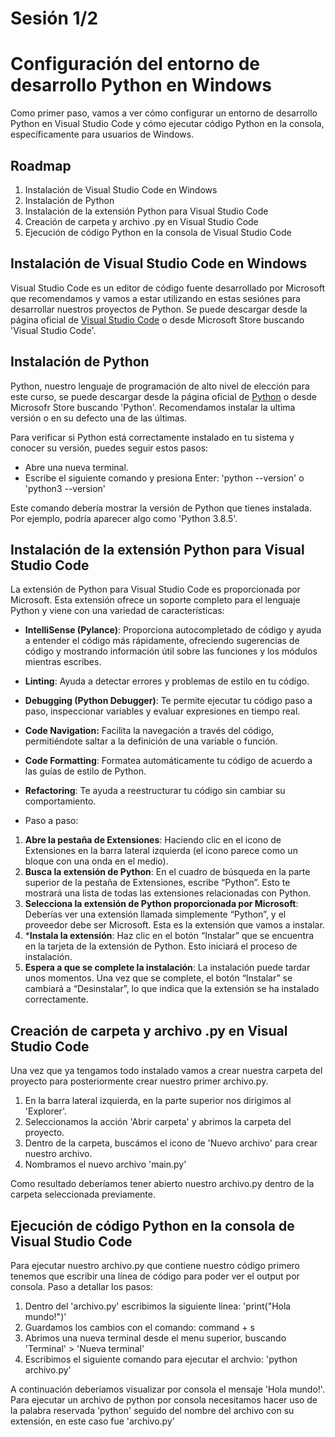 # Sesión 1/2

# Configuración del entorno de desarrollo Python en Windows

Como primer paso, vamos a ver cómo configurar un entorno de desarrollo Python en Visual Studio Code y cómo ejecutar código Python en la consola, específicamente para usuarios de Windows.

## Roadmap
1. Instalación de Visual Studio Code en Windows
2. Instalación de Python
3. Instalación de la extensión Python para Visual Studio Code
4. Creación de carpeta y archivo .py en Visual Studio Code
5. Ejecución de código Python en la consola de Visual Studio Code

## Instalación de Visual Studio Code en Windows

Visual Studio Code es un editor de código fuente desarrollado por Microsoft que recomendamos y vamos a estar utilizando en estas sesiónes para desarrollar nuestros proyectos de Python. Se puede descargar desde la página oficial de [Visual Studio Code](https://code.visualstudio.com/download) o desde Microsoft Store buscando 'Visual Studio Code'.

## Instalación de Python

Python, nuestro lenguaje de programación de alto nivel de elección para este curso, se puede descargar desde la página oficial de [Python](https://www.python.org/) o desde Microsofr Store buscando 'Python'. Recomendamos instalar la ultima versión o en su defecto una de las últimas.

Para verificar si Python está correctamente instalado en tu sistema y conocer su versión, puedes seguir estos pasos:

- Abre una nueva terminal.
- Escribe el siguiente comando y presiona Enter: 'python --version' o 'python3 --version'

Este comando debería mostrar la versión de Python que tienes instalada. Por ejemplo, podría aparecer algo como 'Python 3.8.5'.

## Instalación de la extensión Python para Visual Studio Code

La extensión de Python para Visual Studio Code es proporcionada por Microsoft. Esta extensión ofrece un soporte completo para el lenguaje Python y viene con una variedad de características:

- **IntelliSense (Pylance)**: Proporciona autocompletado de código y ayuda a entender el código más rápidamente, ofreciendo sugerencias de código y mostrando información útil sobre las funciones y los módulos mientras escribes.
- **Linting**: Ayuda a detectar errores y problemas de estilo en tu código.
- **Debugging (Python Debugger)**: Te permite ejecutar tu código paso a paso, inspeccionar variables y evaluar expresiones en tiempo real.
- **Code Navigation:** Facilita la navegación a través del código, permitiéndote saltar a la definición de una variable o función.
- **Code Formatting**: Formatea automáticamente tu código de acuerdo a las guías de estilo de Python.
- **Refactoring**: Te ayuda a reestructurar tu código sin cambiar su comportamiento.

- Paso a paso:

1. **Abre la pestaña de Extensiones**: Haciendo clic en el icono de Extensiones en la barra lateral izquierda (el icono parece como un bloque con una onda en el medio).
2. **Busca la extensión de Python**: En el cuadro de búsqueda en la parte superior de la pestaña de Extensiones, escribe “Python”. Esto te mostrará una lista de todas las extensiones relacionadas con Python.
3. **Selecciona la extensión de Python proporcionada por Microsoft**: Deberías ver una extensión llamada simplemente “Python”, y el proveedor debe ser Microsoft. Esta es la extensión que vamos a instalar.
4. ***Instala la extensión**: Haz clic en el botón “Instalar” que se encuentra en la tarjeta de la extensión de Python. Esto iniciará el proceso de instalación.
5. **Espera a que se complete la instalación**: La instalación puede tardar unos momentos. Una vez que se complete, el botón “Instalar” se cambiará a “Desinstalar”, lo que indica que la extensión se ha instalado correctamente.

## Creación de carpeta y archivo .py en Visual Studio Code

Una vez que ya tengamos todo instalado vamos a crear nuestra carpeta del proyecto para posteriormente crear nuestro primer archivo.py.

1. En la barra lateral izquierda, en la parte superior nos dirigimos al 'Explorer'.
2. Seleccionamos la acción 'Abrir carpeta' y abrimos la carpeta del proyecto.
3. Dentro de la carpeta, buscámos el icono de 'Nuevo archivo' para crear nuestro archivo.
4. Nombramos el nuevo archivo 'main.py'

Como resultado deberíamos tener abierto nuestro archivo.py dentro de la carpeta seleccionada previamente.

## Ejecución de código Python en la consola de Visual Studio Code

Para ejecutar nuestro archivo.py que contiene nuestro código primero tenemos que escribir una línea de código para poder ver el output por consola. Paso a detallar los pasos:

1. Dentro del 'archivo.py' escribimos la siguiente linea: 'print("Hola mundo!")'
2. Guardamos los cambios con el comando: command + s
3. Abrimos una nueva terminal desde el menu superior, buscando 'Terminal' > 'Nueva terminal'
4. Escribimos el siguiente comando para ejecutar el archvio: 'python archivo.py'

A continuación deberíamos visualizar por consola el mensaje 'Hola mundo!'. Para ejecutar un archivo de python por consola necesitamos hacer uso de la palabra reservada 'python' seguido del nombre del archivo con su extensión, en este caso fue 'archivo.py'